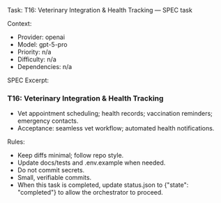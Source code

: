 Task: T16: Veterinary Integration & Health Tracking — SPEC task

Context:
- Provider: openai
- Model: gpt-5-pro
- Priority: n/a
- Difficulty: n/a
- Dependencies: n/a

SPEC Excerpt:

### T16: Veterinary Integration & Health Tracking
- Vet appointment scheduling; health records; vaccination reminders; emergency contacts.
- Acceptance: seamless vet workflow; automated health notifications.

Rules:
- Keep diffs minimal; follow repo style.
- Update docs/tests and .env.example when needed.
- Do not commit secrets.
- Small, verifiable commits.
- When this task is completed, update status.json to {"state": "completed"} to allow the orchestrator to proceed.
